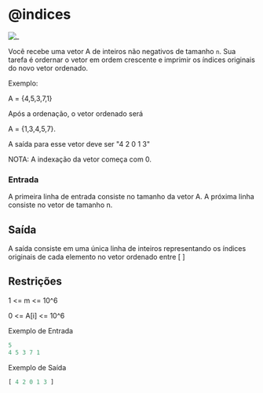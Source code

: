 # @indices

![_](https://raw.githubusercontent.com/qxcodefup/arcade/master/base/indices/cover.jpg)

Você recebe uma vetor A de inteiros não negativos de tamanho `n`. Sua tarefa é ordernar o vetor em ordem crescente e imprimir os índices originais do novo vetor ordenado.

Exemplo:

A = {4,5,3,7,1}

Após a ordenação, o vetor ordenado será

A = {1,3,4,5,7}.

A saída para esse vetor deve ser "4 2 0 1 3"

NOTA: A indexação da vetor começa com 0.

### Entrada

A primeira linha de entrada consiste no tamanho da vetor A. A próxima linha consiste no vetor de tamanho n.

## Saída

A saída consiste em uma única linha de inteiros
representando os índices originais de cada elemento no vetor ordenado entre [ ]

## Restrições

1 <= m <= 10^6

0 <= A\[i\] <= 10^6

Exemplo de Entrada

```py
5
4 5 3 7 1
```

Exemplo de Saída

```py
[ 4 2 0 1 3 ]
```
